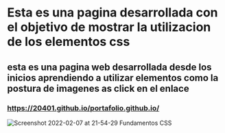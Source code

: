 # Esta es una pagina desarrollada con el objetivo de mostrar la utilizacion de los elementos css

## esta es una pagina web desarrollada desde los inicios aprendiendo a utilizar elementos como la postura de imagenes as click en el enlace 
### https://20401.github.io/portafolio.github.io/


![Screenshot 2022-02-07 at 21-54-29 Fundamentos CSS](https://user-images.githubusercontent.com/83643717/152909478-eeb4f902-13ba-4f65-8fef-a2c73b5bc3da.png)

